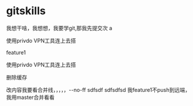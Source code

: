 # gitskills
我想干啥，我想想，我要学git,那我先提交次
a

使用privdo VPN工具连上去搭

feature1

使用privdo VPN工具连上去搭

删除缓存

改内容我要看合并线，，，，，--no-ff sdfsdf sdfsdfsd
我feature1不push到远端，我用master合并看看